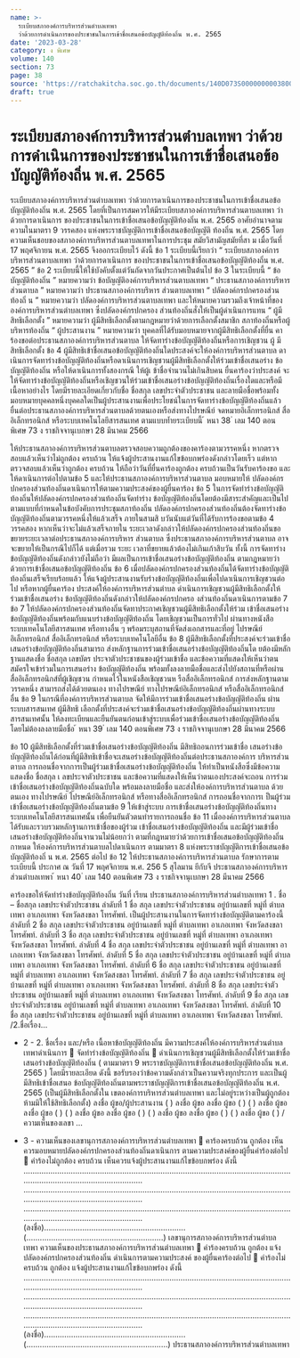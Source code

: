 ```yaml
---
name: >-
  ระเบียบสภาองค์การบริหารส่วนตำบลเทพา
  ว่าด้วยการดำเนินการของประชาชนในการเข้าชื่อเสนอข้อบัญญัติท้องถิ่น พ.ศ. 2565
date: '2023-03-28'
category: ง พิเศษ
volume: 140
section: 73
page: 38
source: 'https://ratchakitcha.soc.go.th/documents/140D073S0000000003800.pdf'
draft: true
---
```


# ระเบียบสภาองค์การบริหารส่วนตำบลเทพา ว่าด้วยการดำเนินการของประชาชนในการเข้าชื่อเสนอข้อบัญญัติท้องถิ่น พ.ศ. 2565

ระเบียบสภาองค์การบริหารส่วนตำบลเทพา ว่าด้วยการดาเนินการของประชาชนในการเข้าชื่อเสนอข้อบัญญัติท้องถิ่น พ.ศ. 2565 โดยที่เป็นการสมควรให้มีระเบียบสภาองค์การบริหารส่วนตาบลเทพา ว่าด้วยการดาเนินการ ของประชาชนในการเข้าชื่อเสนอข้อบัญญัติท้องถิ่น พ.ศ. 2565 อาศัยอำนาจตามความในมาตรา 9 วรรคสอง แห่งพระราชบัญญัติการเข้าชื่อเสนอข้อบัญญัติ ท้องถิ่น พ.ศ. 2565 โดยความเห็นชอบของสภาองค์การบริหารส่วนตาบลเทพาในการประชุม สมัยวิสามัญสมัยที่สา ม เมื่อวันที่ 17 พฤศจิกายน พ.ศ. 2565 จึงออกระเบียบไว้ ดังนี้ ข้อ 1 ระเบียบนี้เรียกว่า “ ระเบียบสภาองค์การบริหารส่วนตาบลเทพา ว่าด้วยการดาเนินการ ของประชาชนในการเข้าชื่อเสนอข้อบัญญัติท้องถิ่น พ.ศ. 2565 ” ข้อ 2 ระเบียบนี้ให้ใช้บังคับตั้งแต่วันถัดจากวันประกาศเป็นต้นไป ข้อ 3 ในระเบียบนี้ “ ข้อบัญญัติท้องถิ่น ” หมายความว่า ข้อบัญญัติองค์การบริหารส่วนตาบลเทพา “ ประธานสภาองค์การบริหารส่วนตาบล ” หมายความว่า ประธานสภาองค์การบริหาร ส่วนตาบลเทพา “ ปลัดองค์กรปกครองส่วนท้องถิ่ น ” หมายความว่า ปลัดองค์การบริหารส่วนตาบลเทพา และให้หมายความรวมถึงเจ้าหน้าที่ขององค์การบริหารส่วนตำบลเทพา ซึ่งปลัดองค์กรปกครอง ส่วนท้องถิ่นสั่งให้เป็นผู้ดำเนินการแทน “ ผู้มีสิทธิเลือกตั้ง ” หมายความว่า ผู้มีสิทธิเลือกตั้งตามกฎหมายว่าด้วยการเลือกตั้งสมาชิก สภาท้องถิ่นหรือผู้บริหารท้องถิ่น “ ผู้ประสานงาน ” หมายความว่า บุคคลที่ได้รับมอบหมายจากผู้มีสิทธิเลือกตั้งที่ยื่น คาร้องขอต่อประธานสภาองค์การบริหารส่วนตาบล ให้จัดทาร่างข้อบัญญัติท้องถิ่นหรือการเชิญชวน ผู้ มีสิทธิเลือกตั้ง ข้อ 4 ผู้มีสิทธิเข้าชื่อเสนอข้อบัญญัติท้องถิ่นใดประสงค์จะให้องค์การบริหารส่วนตาบล ดาเนินการจัดทาร่างข้อบัญญัติท้องถิ่นหรือดาเนินการเชิญชวนผู้มีสิทธิเลือกตั้งให้ร่วมเข้าชื่อเสนอร่าง ข้อบัญญัติท้องถิ่น หรือให้ดาเนินการทั้งสองกรณี ให้ผู้เ ข้าชื่อจำนวนไม่เกินสิบคน ยื่นคาร้องว่าประสงค์ จะให้จัดทาร่างข้อบัญญัติท้องถิ่นหรือเชิญชวนให้ร่วมเข้าชื่อเสนอร่างข้อบัญญัติท้องถิ่นเรื่องใดและหรือมี เนื้อหาอย่างไร โดยมีรายละเอียดเกี่ยวกับชื่อ ชื่อสกุล เลขประจำตัวประชาชน และลายมือชื่อพร้อมทั้ง มอบหมายบุคคลหนึ่งบุคคลใดเป็นผู้ประสานงานเพื่อประโยชน์ในการจัดทาร่างข้อบัญญัติท้องถิ่นแล้ว ยื่นต่อประธานสภาองค์การบริหารส่วนตาบลด้วยตนเองหรือส่งทางไปรษณีย์ จดหมายอิเล็กทรอนิกส์ สื่ออิเล็กทรอนิกส์ หรือระบบเทคโนโลยีสารสนเทศ ตามแบบท้ำยระเบียบนี้ ้ หนา 38 ่ เลม 140 ตอนพิเศษ 73 ง ราชกิจจานุเบกษา 28 มีนาคม 2566

ให้ประธานสภาองค์การบริหารส่วนตาบลตรวจสอบความถูกต้องของคาร้องตามวรรคหนึ่ง หากตรวจสอบแล้วเห็นว่าไม่ถูกต้อง ครบถ้วน ให้แจ้งผู้ประสานงานแก้ไขข้อบกพร่องดังกล่าวโดยเร็ว แต่หากตรวจสอบแล้วเห็นว่าถูกต้อง ครบถ้วน ให้ถือว่าวันที่ยื่นคาร้องถูกต้อง ครบถ้วนเป็นวันรับคาร้องขอ และให้ดาเนินการต่อไปตามข้อ 5 และให้ประธานสภาองค์การบริหารส่วนตาบล มอบหมายให้ ปลัดองค์กรปกครองส่วนท้องถิ่นดาเนินการให้ตามความประสงค์ของผู้ยื่นคาร้อง ข้อ 5 ในการจัดทำร่างข้อบัญญัติท้องถิ่นให้ปลัดองค์กรปกครองส่วนท้องถิ่นจัดทำร่าง ข้อบัญญัติท้องถิ่นโดยต้องมีสาระสำคัญและเป็นไปตามแบบที่กำหนดในข้อบังคับการประชุมสภาท้องถิ่น ปลัดองค์กรปกครองส่วนท้องถิ่นต้องจัดทาร่างข้อบัญญัติท้องถิ่นตามวรรคหนึ่งให้แล้วเสร็จ ภายในสามสิ บวันนับแต่วันที่ได้รับการร้องขอตามข้อ 4 วรรคสอง หากเห็นว่าจะไม่แล้วเสร็จภายใน ระยะเวลาดังกล่าวให้ปลัดองค์กรปกครองส่วนท้องถิ่นขอขยายระยะเวลาต่อประธานสภาองค์การบริหาร ส่วนตาบล ซึ่งประธานสภาองค์การบริหารส่วนตาบล อาจจะขยายให้เป็นกรณีไปก็ได้ แต่เมื่อรวม ระยะ เวลาที่ขยายแล้วต้องไม่เกินเก้าสิบวัน ทั้งนี้ การจัดทาร่างข้อบัญญัติท้องถิ่นดังกล่าวยังไม่ถือว่า มีผลเป็นการเข้าชื่อเสนอร่างข้อบัญญัติท้องถิ่น ตามกฎหมายว่าด้วยการเข้าชื่อเสนอข้อบัญญัติท้องถิ่น ข้อ 6 เมื่อปลัดองค์กรปกครองส่วนท้องถิ่นได้จัดทาร่างข้อบัญญัติ ท้องถิ่นเสร็จเรียบร้อยแล้ว ให้แจ้งผู้ประสานงานรับร่างข้อบัญญัติท้องถิ่นเพื่อไปดาเนินการเชิญชวนต่อไป หรือหากผู้ยื่นคาร้อง ประสงค์ให้องค์การบริหารส่วนตำบล ดำเนินการเชิญชวนผู้มีสิทธิเลือกตั้งให้ร่วมเข้าชื่อเสนอร่าง ข้อบัญญัติท้องถิ่นดังกล่าวให้ปลัดองค์กรปกครอ งส่วนท้องถิ่นดาเนินการตามข้อ 7 ข้อ 7 ให้ปลัดองค์กรปกครองส่วนท้องถิ่นจัดทาประกาศเชิญชวนผู้มีสิทธิเลือกตั้งให้ร่วม เข้าชื่อเสนอร่างข้อบัญญัติท้องถิ่นพร้อมกับแนบร่างข้อบัญญัติท้องถิ่น โดยเชิญชวนเป็นการทั่วไป ผ่านทางหนังสือ ระบบเทคโนโลยีสารสนเทศ หรือทางอื่น ๆ พร้อมระบุสถานที่จัดส่งเอกสารและที่อยู่ ไปรษณีย์อิเล็กทรอนิกส์ สื่ออิเล็กทรอนิกส์ หรือระบบเทคโนโลยีอื่น ข้อ 8 ผู้มีสิทธิเลือกตั้งที่ประสงค์จะร่วมเข้าชื่อเสนอร่างข้อบัญญัติท้องถิ่นสามารถ ส่งหลักฐานการร่วมเข้าชื่อเสนอร่างข้อบัญญัติท้องถิ่นโด ยต้องมีหลักฐานแสดงชื่อ ชื่อสกุล เลขบัตร ประจาตัวประชาชนของผู้ร่วมเข้าชื่อ และข้อความที่แสดงให้เห็นว่าตนสมัครใจเข้าร่วมในการเสนอร่าง ข้อบัญญัติท้องถิ่น พร้อมทั้งลงลายมือชื่อและส่งไปยังสถานที่หรือผ่านสื่ออิเล็กทรอนิกส์ที่ผู้เชิญชวน กำหนดไว้ในหนังสือเชิญชวนห รือสื่ออิเล็กทรอนิกส์ การส่งหลักฐานตามวรรคหนึ่ง สามารถส่งได้ด้วยตนเอง ทางไปรษณีย์ ทางไปรษณีย์อิเล็กทรอนิกส์ หรือสื่ออิเล็กทรอนิกส์อื่น ข้อ 9 ในกรณีที่องค์การบริหารส่วนตาบล จัดให้มีการร่วมเข้าชื่อเสนอร่างข้อบัญญัติท้องถิ่น ผ่านระบบสารสนเทศ ผู้มีสิทธิ เลือกตั้งที่ประสงค์จะร่วมเข้าชื่อเสนอร่างข้อบัญญัติท้องถิ่นผ่านทางระบบ สารสนเทศนั้น ให้ลงทะเบียนและยืนยันตนก่อนเข้าสู่ระบบเพื่อร่วมเข้าชื่อเสนอร่างข้อบัญญัติท้องถิ่น โดยไม่ต้องลงลายมือชื่อ ้ หนา 39 ่ เลม 140 ตอนพิเศษ 73 ง ราชกิจจานุเบกษา 28 มีนาคม 2566

ข้อ 10 ผู้มีสิทธิเลือกตั้งที่ร่วมเข้าชื่อเสนอร่างข้อบัญญัติท้องถิ่น มีสิทธิถอนการร่วมเข้าชื่อ เสนอร่างข้อบัญญัติท้องถิ่นได้ก่อนที่ผู้มีสิทธิเข้าชื่อจะเสนอร่างข้อบัญญัติท้องถิ่นต่อประธานสภาองค์การ บริหารส่วนตาบล การถอนชื่อจากการเป็นผู้ร่วมเข้าชื่อเสนอร่างข้อบัญญัติท้องถิ่น ให้ทำเป็นหนังสือซึ่งมีข้อความ แสดงชื่อ ชื่อสกุล เ ลขประจาตัวประชาชน และข้อความที่แสดงให้เห็นว่าตนเองประสงค์จะถอน การร่วมเข้าชื่อเสนอร่างข้อบัญญัติท้องถิ่นฉบับใด พร้อมลงลายมือชื่อ และส่งให้องค์การบริหารส่วนตาบล ด้วยตนเอง ทางไปรษณีย์ ไปรษณีย์อิเล็กทรอนิกส์ หรือทางสื่ออิเล็กทรอนิกส์ การถอนชื่อจากการเ ป็นผู้ร่วมเข้าชื่อเสนอร่างข้อบัญญัติท้องถิ่นตามข้อ 9 ให้เข้าสู่ระบบ การเข้าชื่อเสนอร่างข้อบัญญัติท้องถิ่นทางระบบเทคโนโลยีสารสนเทศนั้น เพื่อยืนยันตัวตนทำรายการถอนชื่อ ข้อ 11 เมื่อองค์การบริหารส่วนตาบล ได้รับและรวบรวมหลักฐานการเข้าชื่อของผู้ร่วม เข้าชื่อเสนอร่างข้อบัญญัติท้องถิ่น และมีผู้ร่วมเข้าชื่อเสนอร่างข้อบัญญัติท้องถิ่นจานวนไม่น้อยกว่า ตามที่กฎหมายว่าด้วยการเข้าชื่อเสนอข้อบัญญัติท้องถิ่นกาหนด ให้องค์การบริหารส่วนตาบลไปดาเนินการ ตามมาตรา 8 แห่งพระราชบัญญัติการเข้าชื่อเสนอข้อบัญญัติท้องถิ่ น พ.ศ. 2565 ต่อไป ข้อ 12 ให้ประธานสภาองค์การบริหารส่วนตาบล รักษาการตามระเบียบนี้ ประกาศ ณ วันที่ 17 พฤศจิกายน พ.ศ. 256 5 สุไลมาน ยีกับจี ประธานสภาองค์การบริหารส่วนตำบลเทพา ้ หนา 40 ่ เลม 140 ตอนพิเศษ 73 ง ราชกิจจานุเบกษา 28 มีนาคม 2566

คาร้องขอให้จัดทำร่างข้อบัญญัติท้องถิ่น วันที่ เรียน ประธานสภาองค์การบริหารส่วนตำบลเทพา 1 . ชื่อ – ชื่อสกุล เลขประจำตัวประชาชน ลำดับที่ 1 ชื่อ สกุล เลขประจำตัวประชาชน อยู่บ้านเลขที่ หมู่ที่ ตำบลเทพา อาเภอเทพา จังหวัดสงขลา โทรศัพท์. เป็นผู้ประสานงานในการจัดทาร่างข้อบัญญัติตามคาร้องนี้ ลำดับที่ 2 ชื่อ สกุล เลขประจำตัวประชาชน อยู่บ้านเลขที่ หมู่ที่ ตำบลเทพา อาเภอเทพา จังหวัดสงขลา โทรศัพท์. ลำดับที่ 3 ชื่อ สกุล เลขประจำตัวประชาชน อยู่บ้านเลขที่ หมู่ที่ ตำบลเทพา อาเภอเทพา จังหวัดสงขลา โทรศัพท์. ลำดับที่ 4 ชื่อ สกุล เลขประจำตัวประชาชน อยู่บ้านเลขที่ หมู่ที่ ตำบลเทพา อาเภอเทพา จังหวัดสงขลา โทรศัพท์. ลำดับที่ 5 ชื่อ สกุล เลขประจำตัวประชาชน อยู่บ้านเลขที่ หมู่ที่ ตำบลเทพา อาเภอเทพา จังหวัดสงขลา โทรศัพท์. ลำดับที่ 6 ชื่อ สกุล เลขประจำตัวประชาชน อยู่บ้านเลขที่ หมู่ที่ ตำบลเทพา อาเภอเทพา จังหวัดสงขลา โทรศัพท์. ลำดับที่ 7 ชื่อ สกุล เลขประจำตัวประชาชน อยู่บ้านเลขที่ หมู่ที่ ตำบลเทพา อาเภอเทพา จังหวัดสงขลา โทรศัพท์. ลำดับที่ 8 ชื่อ สกุล เลขประจำตัวประชาชน อยู่บ้านเลขที่ หมู่ที่ ตำบลเทพา อาเภอเทพา จังหวัดสงขลา โทรศัพท์. ลำดับที่ 9 ชื่อ สกุล เลขประจำตัวประชาชน อยู่บ้านเลขที่ หมู่ที่ ตำบลเทพา อาเภอเทพา จังหวัดสงขลา โทรศัพท์. ลำดับที่ 10 ชื่อ สกุล เลขประจำตัวประชาชน อยู่บ้านเลขที่ หมู่ที่ ตำบลเทพา อาเภอเทพา จังหวัดสงขลา โทรศัพท์. /2.ชื่อเรื่อง...

- 2 - 2. ชื่อเรื่อง และ/หรือ เนื้อหาข้อบัญญัติท้องถิ่น มีความประสงค์ให้องค์การบริหารส่วนตำบลเทพาดำเนินการ  จัดทำร่างข้อบัญญัติท้องถิ่น  ดำเนินการเชิญชวนผู้มีสิทธิเลือกตั้งให้ร่วมเข้าชื่อเสนอร่างข้อบัญญัติท้องถิ่น ( ตามมาตรา 9 พระราชบัญญัติการเข้าชื่อเสนอข้อบัญญัติท้องถิ่น พ.ศ. 2565 ) โดยมีรายละเอียด ดังนี้ ขอรับรองว่าข้อความดังกล่าวเป็นความจริงทุกประการ และเป็นผู้มีสิทธิเข้าชื่อเสนอ ข้อบัญญัติท้องถิ่นตามพระราชบัญญัติการเข้าชื่อเสนอข้อบัญญัติท้องถิ่น พ.ศ. 2565 (เป็นผู้มีสิทธิเลือกตั้งใน เขตองค์การบริหารส่วนตำบลเทพา และไม่อยู่ระหว่างเป็นผู้ถูกต้องห้ามมิให้ใช้สิทธิเลือกตั้ง) ลงชื่อ ผู้ขอ/ผู้ประสานงาน ( ) ลงชื่อ ผู้ขอ ลงชื่อ ผู้ขอ ( ) ( ) ลงชื่อ ผู้ขอ ลงชื่อ ผู้ขอ ( ) ( ) ลงชื่อ ผู้ขอ ลงชื่อ ผู้ขอ ( ) ( ) ลงชื่อ ผู้ขอ ลงชื่อ ผู้ขอ ( ) ( ) ลงชื่อ ผู้ขอ ( ) /ความเห็นของเลขา ...

- 3 - ความเห็นของเลขานุการสภาองค์การบริหารส่วนตำบลเทพา  คาร้องครบถ้วน ถูกต้อง เห็นควรมอบหมายปลัดองค์กรปกครองส่วนท้องถิ่นดาเนินการ ตามความประสงค์ของผู้ยื่นคำร้องต่อไป  คำร้องไม่ถูกต้อง ครบถ้วน เห็นควรแจ้งผู้ประสานงานแก้ไขข้อบกพร่อง ดังนี้ ............................................................................................................................................................................ ............................................................................................................................................................................ ............................................................................................................................................................................ (ลงชื่อ)............................................................... (.............................................................) เลขานุการสภาองค์การบริหารส่วนตำบลเทพา ความเห็นของประธานสภาองค์การบริหารส่วนตำบลเทพา  คำร้องครบถ้วน ถูกต้อง แจ้งปลัดองค์กรปกครองส่วนท้องถิ่น ดำเนินการตามความประสงค์ ของผู้ยื่นคาร้องต่อไป  คำร้องไม่ครบถ้วน ถูกต้อง แจ้งผู้ประสานงานแก้ไขข้อบกพร่อง ดังนี้ ............................................................................................................................................................................ ............................................................................................................................................................................ ............................................................................................................................................................................ (ลงชื่อ)............................................................... (...............................................................) ประธานสภาองค์การบริหารส่วนตำบลเทพา
